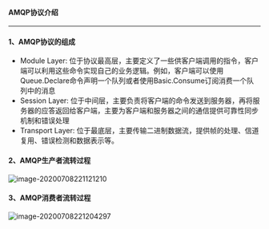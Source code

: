 #### AMQP协议介绍

---

#### 1、AMQP协议的组成

- Module Layer: 位于协议最高层，主要定义了一些供客户端调用的指令，客户端可以利用这些命令实现自己的业务逻辑。例如，客户端可以使用Queue.Declare命令声明一个队列或者使用Basic.Consume订阅消费一个队列中的消息
- Session Layer: 位于中间层，主要负责将客户端的命令发送到服务器，再将服务器的应答返回给客户端，主要为客户端和服务器之间的通信提供可靠性同步机制和错误处理
- Transport Layer: 位于最底层，主要传输二进制数据流，提供帧的处理、信道复用、错误检测和数据表示等。

#### 2、AMQP生产者流转过程

![image-20200708221121210](C:\Users\byron\AppData\Roaming\Typora\typora-user-images\image-20200708221121210.png)

#### 3、AMQP消费者流转过程

![image-20200708221204297](C:\Users\byron\AppData\Roaming\Typora\typora-user-images\image-20200708221204297.png)

